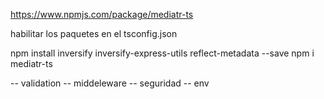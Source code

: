 https://www.npmjs.com/package/mediatr-ts

habilitar los paquetes en el tsconfig.json

npm install inversify inversify-express-utils reflect-metadata --save npm i
mediatr-ts

-- validation -- middeleware -- seguridad -- env
